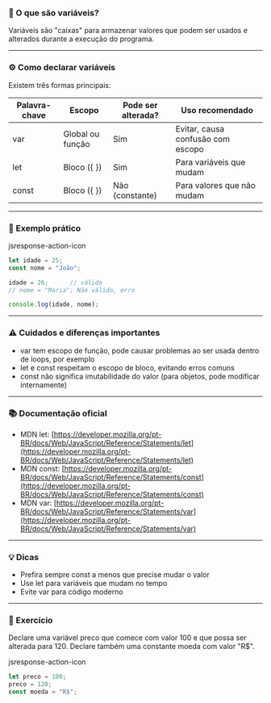 ### 📌 O que são variáveis?

Variáveis são "caixas" para armazenar valores que podem ser usados e alterados durante a execução do programa.

---

### ⚙️ Como declarar variáveis

Existem três formas principais:

|Palavra-chave|Escopo|Pode ser alterada?|Uso recomendado|
|---|---|---|---|
|var|Global ou função|Sim|Evitar, causa confusão com escopo|
|let|Bloco ({ })|Sim|Para variáveis que mudam|
|const|Bloco ({ })|Não (constante)|Para valores que não mudam|

---

### 🎯 Exemplo prático

jsresponse-action-icon

```js
let idade = 25;
const nome = "João";

idade = 26;      // válido
// nome = "Maria"; Não válido, erro

console.log(idade, nome);
```

---

### ⚠️ Cuidados e diferenças importantes

- var tem escopo de função, pode causar problemas ao ser usada dentro de loops, por exemplo
- let e const respeitam o escopo de bloco, evitando erros comuns
- const não significa imutabilidade do valor (para objetos, pode modificar internamente)

---

### 📚 Documentação oficial

- MDN let: [https://developer.mozilla.org/pt-BR/docs/Web/JavaScript/Reference/Statements/let](https://developer.mozilla.org/pt-BR/docs/Web/JavaScript/Reference/Statements/let)
- MDN const: [https://developer.mozilla.org/pt-BR/docs/Web/JavaScript/Reference/Statements/const](https://developer.mozilla.org/pt-BR/docs/Web/JavaScript/Reference/Statements/const)
- MDN var: [https://developer.mozilla.org/pt-BR/docs/Web/JavaScript/Reference/Statements/var](https://developer.mozilla.org/pt-BR/docs/Web/JavaScript/Reference/Statements/var)

---

### 💡 Dicas

- Prefira sempre const a menos que precise mudar o valor
- Use let para variáveis que mudam no tempo
- Evite var para código moderno

---

### 🧩 Exercício

Declare uma variável preco que comece com valor 100 e que possa ser alterada para 120. Declare também uma constante moeda com valor "R$".

jsresponse-action-icon

```js
let preco = 100;
preco = 120;
const moeda = "R$";
```